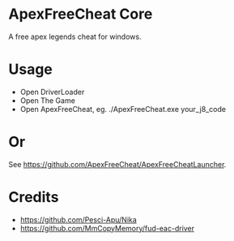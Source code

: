 # ApexFreeCheat Core
A free apex legends cheat for windows.
# Usage
- Open DriverLoader
- Open The Game
- Open ApexFreeCheat, eg. ./ApexFreeCheat.exe your_j8_code
# Or
See https://github.com/ApexFreeCheat/ApexFreeCheatLauncher.
# Credits
- https://github.com/Pesci-Apu/Nika
- https://github.com/MmCopyMemory/fud-eac-driver
